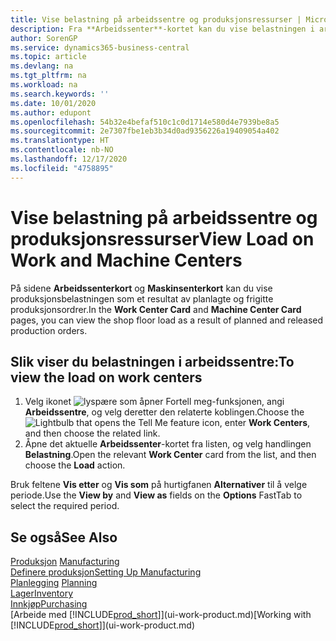 ```yaml
---
title: Vise belastning på arbeidssentre og produksjonsressurser | Microsoft-dokumentasjon
description: Fra **Arbeidssenter**-kortet kan du vise belastningen i arbeidssentrene som et resultat av frigitte produksjonsordrer.
author: SorenGP
ms.service: dynamics365-business-central
ms.topic: article
ms.devlang: na
ms.tgt_pltfrm: na
ms.workload: na
ms.search.keywords: ''
ms.date: 10/01/2020
ms.author: edupont
ms.openlocfilehash: 54b32e4befaf510c1c0d1714e580d4e7939be8a5
ms.sourcegitcommit: 2e7307fbe1eb3b34d0ad9356226a19409054a402
ms.translationtype: HT
ms.contentlocale: nb-NO
ms.lasthandoff: 12/17/2020
ms.locfileid: "4758895"
---
```

# <a name="view-load-on-work-and-machine-centers"></a><span data-ttu-id="09a0c-103">Vise belastning på arbeidssentre og produksjonsressurser</span><span class="sxs-lookup"><span data-stu-id="09a0c-103">View Load on Work and Machine Centers</span></span>
<span data-ttu-id="09a0c-104">På sidene **Arbeidssenterkort** og **Maskinsenterkort** kan du vise produksjonsbelastningen som et resultat av planlagte og frigitte produksjonsordrer.</span><span class="sxs-lookup"><span data-stu-id="09a0c-104">In the **Work Center Card** and **Machine Center Card** pages, you can view the shop floor load as a result of planned and released production orders.</span></span>    

## <a name="to-view-the-load-on-work-centers"></a><span data-ttu-id="09a0c-105">Slik viser du belastningen i arbeidssentre:</span><span class="sxs-lookup"><span data-stu-id="09a0c-105">To view the load on work centers</span></span>  
1.  <span data-ttu-id="09a0c-106">Velg ikonet ![lyspære som åpner Fortell meg-funksjonen](media/ui-search/search_small.png "Fortell hva du vil gjøre"), angi **Arbeidssentre**, og velg deretter den relaterte koblingen.</span><span class="sxs-lookup"><span data-stu-id="09a0c-106">Choose the ![Lightbulb that opens the Tell Me feature](media/ui-search/search_small.png "Tell me what you want to do") icon, enter **Work Centers**, and then choose the related link.</span></span>  
2.  <span data-ttu-id="09a0c-107">Åpne det aktuelle **Arbeidssenter**-kortet fra listen, og velg handlingen **Belastning**.</span><span class="sxs-lookup"><span data-stu-id="09a0c-107">Open the relevant **Work Center** card from the list, and then choose the **Load** action.</span></span>  

<span data-ttu-id="09a0c-108">Bruk feltene **Vis etter** og **Vis som** på hurtigfanen **Alternativer** til å velge periode.</span><span class="sxs-lookup"><span data-stu-id="09a0c-108">Use the **View by** and **View as** fields on the **Options** FastTab to select the required period.</span></span>  

## <a name="see-also"></a><span data-ttu-id="09a0c-109">Se også</span><span class="sxs-lookup"><span data-stu-id="09a0c-109">See Also</span></span>  
<span data-ttu-id="09a0c-110">[Produksjon](production-manage-manufacturing.md)  </span><span class="sxs-lookup"><span data-stu-id="09a0c-110">[Manufacturing](production-manage-manufacturing.md)  </span></span>  
[<span data-ttu-id="09a0c-111">Definere produksjon</span><span class="sxs-lookup"><span data-stu-id="09a0c-111">Setting Up Manufacturing</span></span>](production-configure-production-processes.md)  
<span data-ttu-id="09a0c-112">[Planlegging](production-planning.md)    </span><span class="sxs-lookup"><span data-stu-id="09a0c-112">[Planning](production-planning.md)    </span></span>  
[<span data-ttu-id="09a0c-113">Lager</span><span class="sxs-lookup"><span data-stu-id="09a0c-113">Inventory</span></span>](inventory-manage-inventory.md)  
[<span data-ttu-id="09a0c-114">Innkjøp</span><span class="sxs-lookup"><span data-stu-id="09a0c-114">Purchasing</span></span>](purchasing-manage-purchasing.md)  
<span data-ttu-id="09a0c-115">[Arbeide med [!INCLUDE[prod_short](includes/prod_short.md)]](ui-work-product.md)</span><span class="sxs-lookup"><span data-stu-id="09a0c-115">[Working with [!INCLUDE[prod_short](includes/prod_short.md)]](ui-work-product.md)</span></span>
